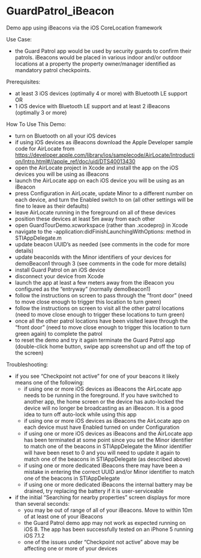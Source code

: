 GuardPatrol_iBeacon
===================

Demo app using iBeacons via the iOS CoreLocation framework

Use Case:

- the Guard Patrol app would be used by security guards to confirm their patrols. iBeacons would be placed in various indoor and/or outdoor locations at a property the property owner/manager identified as mandatory patrol checkpoints.


Prerequisites:

- at least 3 iOS devices (optimally 4 or more) with Bluetooth LE support OR
- 1 iOS device with Bluetooth LE support and at least 2 iBeacons (optimally 3 or more)


How To Use This Demo:

- turn on Bluetooth on all your iOS devices
- if using iOS devices as iBeacons download the Apple Developer sample code for AirLocate from https://developer.apple.com/library/ios/samplecode/AirLocate/Introduction/Intro.html#//apple_ref/doc/uid/DTS40013430 
- open the AirLocate project in Xcode and install the app on the iOS devices you will be using as iBeacons
- launch the AirLocate app on each iOS device you will be using as an iBeacon
- press Configuration in AirLocate, update Minor to a different number on each device, and turn the Enabled switch to on (all other settings will be fine to leave as their defaults)
- leave AirLocate running in the foreground on all of these devices
- position these devices at least 5m away from each other
- open GuardTourDemo.xcworkspace (rather than .xcodeproj) in Xcode
- navigate to the -application:didFinishLaunchingWithOptions: method in STIAppDelegate.m
- update beacon UUID’s as needed (see comments in the code for more details)
- update beaconIds with the Minor identifiers of your devices for demoBeacon1 through 3 (see comments in the code for more details)
- install Guard Patrol on an iOS device
- disconnect your device from Xcode
- launch the app at least a few meters away from the iBeacon you configured as the “entryway” (normally demoBeacon1)
- follow the instructions on screen to pass through the “front door” (need to move close enough to trigger this location to turn green)
- follow the instructions on screen to visit all the other patrol locations (need to move close enough to trigger these locations to turn green)
- once all the other patrol locations have been visited leave through the “front door” (need to move close enough to trigger this location to turn green again) to complete the patrol
- to reset the demo and try it again terminate the Guard Patrol app (double-click home button, swipe app screenshot up and off the top of the screen)


Troubleshooting:

- if you see “Checkpoint not active” for one of your beacons it likely means one of the following:
  - if using one or more iOS devices as iBeacons the AirLocate app needs to be running in the foreground. If you have switched to another app, the home screen or the device has auto-locked the device will no longer be broadcasting as an iBeacon. It is a good idea to turn off auto-lock while using this app
  - if using one or more iOS devices as iBeacons the AirLocate app on each device must have Enabled turned on under Configuration
  - if using one or more iOS devices as iBeacons and the AirLocate app has been terminated at some point since you set the Minor identifier to match one of the beacons in STIAppDelegate the Minor identifier will have been reset to 0 and you will need to update it again to match one of the beacons in STIAppDelegate (as described above)
  - if using one or more dedicated iBeacons there may have been a mistake in entering the correct UUID and/or Minor identifier to match one of the beacons in STIAppDelegate
  - if using one or more dedicated iBeacons the internal battery may be drained, try replacing the battery if it is user-serviceable 
- if the initial “Searching for nearby properties” screen displays for more than several seconds:
  - you may be out of range of all of your iBeacons. Move to within 10m of at least one of your iBeacons 
  - the Guard Patrol demo app may not work as expected running on iOS 8. The app has been successfully tested on an iPhone 5 running iOS 7.1.2
  - one of the issues under “Checkpoint not active” above may be affecting one or more of your devices
